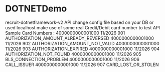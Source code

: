 # DOTNETDemo
recruit-dotnetframework-v2 API change config file based on your DB or used localhost make use of some real Credit/Debit card number to test API
Sample Card Numbers :
4000000000001000	11/2026	901	AUTHORIZATION_AMOUNT_ALREADY_REVERSED
4000000000001000	11/2026	902	AUTHORIZATION_AMOUNT_NOT_VALID
4000000000001000	11/2026	903	AUTHORIZATION_EXPIRED
4000000000001000	11/2026	904	AUTHORIZATION_NOT_FOUND
4000000000001000	11/2026	905	BLS_CONNECTION_PROBLEM
4000000000001000	11/2026	906	CALL_ISSUER
4000000000001000	11/2026	907	CARD_LOST_OR_STOLEN
